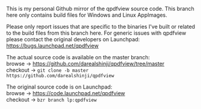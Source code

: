 This is my personal Github mirror of the qpdfview source code.
This branch here only contains build files for Windows and Linux AppImages.

Please only report issues that are specific to the binaries I've built or
related to the build files from this branch here.
For generic issues with qpdfview please contact the original developers on Launchpad:
https://bugs.launchpad.net/qpdfview

The actual source code is available on the master branch:<br>
browse -> https://github.com/darealshinji/qpdfview/tree/master <br>
checkout -> `git clone -b master https://github.com/darealshinji/qpdfview`

The original source code is on Launchpad:<br>
browse -> https://code.launchpad.net/qpdfview <br>
checkout -> `bzr branch lp:qpdfview`
